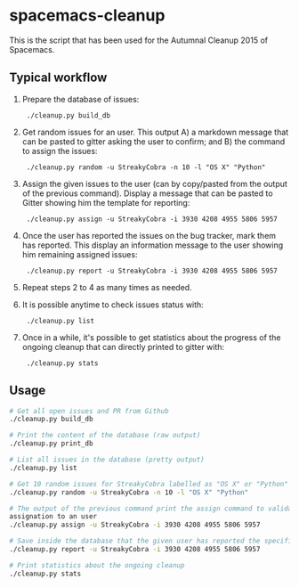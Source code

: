 spacemacs-cleanup
=================

This is the script that has been used for the Autumnal Cleanup 2015 of
Spacemacs.

Typical workflow
----------------

1. Prepare the database of issues:

        ./cleanup.py build_db

2. Get random issues for an user. This output A) a markdown message that can be
   pasted to gitter asking the user to confirm; and B) the command to assign the
   issues:

        ./cleanup.py random -u StreakyCobra -n 10 -l "OS X" "Python"

3. Assign the given issues to the user (can by copy/pasted from the output of
   the previous command). Display a message that can be pasted to Gitter showing
   him the template for reporting:

        ./cleanup.py assign -u StreakyCobra -i 3930 4208 4955 5806 5957

4. Once the user has reported the issues on the bug tracker, mark them has
   reported. This display an information message to the user showing him
   remaining assigned issues:

        ./cleanup.py report -u StreakyCobra -i 3930 4208 4955 5806 5957

5. Repeat steps 2 to 4 as many times as needed.

6. It is possible anytime to check issues status with:

        ./cleanup.py list

7. Once in a while, it's possible to get statistics about the progress of the
   ongoing cleanup that can directly printed to gitter with:

        ./cleanup.py stats

Usage
-----

```bash
# Get all open issues and PR from Github
./cleanup.py build_db

# Print the content of the database (raw output)
./cleanup.py print_db

# List all issues in the database (pretty output)
./cleanup.py list

# Get 10 random issues for StreakyCobra labelled as "OS X" or "Python"
./cleanup.py random -u StreakyCobra -n 10 -l "OS X" "Python"

# The output of the previous command print the assign command to validate
assignation to an user
./cleanup.py assign -u StreakyCobra -i 3930 4208 4955 5806 5957

# Save inside the database that the given user has reported the specified issues
./cleanup.py report -u StreakyCobra -i 3930 4208 4955 5806 5957

# Print statistics about the ongoing cleanup
./cleanup.py stats
```
